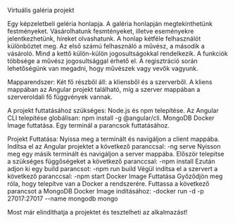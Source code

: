 Virtuális galéria projekt

Egy képzeletbeli geléria honlapja. A galéria honlapján megtekinthetünk festményeket.
Vásárolhatunk fesmtényeket, illetve eseményekre jelentkezhetünk, híreket olvashatunk. A honlap kétféle felhasználót különböztet meg.
Az első számú felhasználó a művész, a második a vásároló. Mind a kettő külön-külön jogosultságokkal rendelkezik. 
A funkciók többsége a művész jogosultsággal érhető el. A regisztráció során lehetőségünk van megadni, hogy művészek vagy vevők vagyunk.

Mapparendszer:
Két fő részből áll: a kliensből és a szerverből. 
A kliens mappában az Angular projekt található, míg a szerver mappában a szerveroldali fő függvények vannak.

A projekt futtatásához szükséges:
    Node.js és npm telepítése.
    Az Angular CLI telepítése globálisan: npm install -g @angular/cli.
    MongoDB Docker Image futtatása.
    Egy terminál a parancsok futtatásához.

Projekt Futtatása:
Nyissa meg a terminált és navigáljon a client mappába.
Indítsa el az Angular projektet a következő paranccsal:
    -ng serve
Nyisson meg egy másik terminált és navigáljon a server mappába.
Először telepítse a szükséges függőségeket a következő paranccsal:
    -npm install
Ezután adjon ki egy build parancsot:
    -npm run build
Végül indítsa el a szervert a következő paranccsal:
    -npm start
Docker Image Futtatása
Győződjön meg róla, hogy telepítve van a Docker a rendszerére.
Futtassa a következő parancsot a MongoDB Docker Image indításához:
    -docker run -d -p 27017:27017 --name mongodb mongo

Most már elindíthatja a projektet és tesztelheti az alkalmazást!